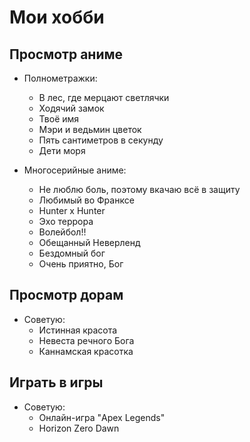 # Мои хобби

## Просмотр аниме

* Полнометражки:
    - В лес, где мерцают светлячки
	 - Ходячий замок
	 - Твоё имя
	 - Мэри и ведьмин цветок
	 - Пять сантиметров в секунду
	 - Дети моря

* Многосерийные аниме:
    - Не люблю боль, поэтому вкачаю всё в защиту
    - Любимый во Франксе
	 - Hunter x Hunter
	 - Эхо террора
	 - Волейбол!!
	 - Обещанный Неверленд
	 - Бездомный бог
	 - Очень приятно, Бог

## Просмотр дорам

* Советую:
    - Истинная красота
	 - Невеста речного Бога
	 - Каннамская красотка

## Играть в игры

* Советую:
    - Онлайн-игра "Apex Legends"
	 - Horizon Zero Dawn